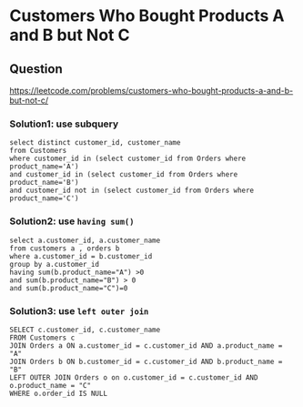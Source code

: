 # Customers Who Bought Products A and B but Not C
## Question
https://leetcode.com/problems/customers-who-bought-products-a-and-b-but-not-c/
### Solution1: use subquery
```
select distinct customer_id, customer_name
from Customers
where customer_id in (select customer_id from Orders where product_name='A') 
and customer_id in (select customer_id from Orders where product_name='B') 
and customer_id not in (select customer_id from Orders where product_name='C') 
```
### Solution2: use ```having sum()```
```
select a.customer_id, a.customer_name
from customers a , orders b
where a.customer_id = b.customer_id
group by a.customer_id
having sum(b.product_name="A") >0 
and sum(b.product_name="B") > 0 
and sum(b.product_name="C")=0
```
### Solution3: use ```left outer join```
```
SELECT c.customer_id, c.customer_name
FROM Customers c
JOIN Orders a ON a.customer_id = c.customer_id AND a.product_name = "A"
JOIN Orders b ON b.customer_id = c.customer_id AND b.product_name = "B"
LEFT OUTER JOIN Orders o on o.customer_id = c.customer_id AND o.product_name = "C"
WHERE o.order_id IS NULL
```
